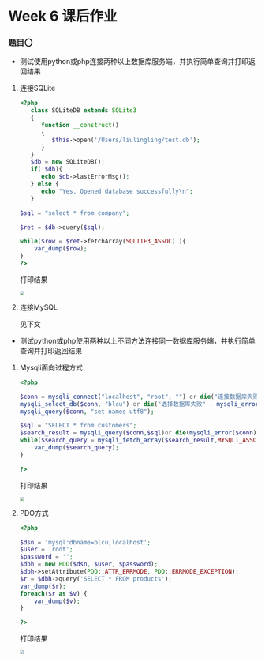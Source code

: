 # Week 6 课后作业

### 题目〇

- 测试使用python或php连接两种以上数据库服务端，并执行简单查询并打印返回结果

1. 连接SQLite

   ```php
   <?php
      class SQLiteDB extends SQLite3
      {
         function __construct()
         {
            $this->open('/Users/liulingling/test.db');
         }
      }
      $db = new SQLiteDB();
      if(!$db){
         echo $db->lastErrorMsg();
      } else {
         echo "Yes, Opened database successfully\n";
      }
   
   $sql = "select * from company";
   
   $ret = $db->query($sql);
   
   while($row = $ret->fetchArray(SQLITE3_ASSOC) ){
       var_dump($row);
   }
   ?>
   ```

   打印结果

   <img src="/Users/liulingling/Documents/Github/DBassignments/Week 6 课后作业/连接sqlite.jpg" style="zoom:50%;" />

2. 连接MySQL

   见下文

- 测试python或php使用两种以上不同方法连接同一数据库服务端，并执行简单查询并打印返回结果

1. Mysqli面向过程方式

   ```php
   <?php
   
   $conn = mysqli_connect("localhost", "root", "") or die("连接数据库失败" . mysqli_error($conn));
   mysqli_select_db($conn, "blcu") or die("选择数据库失败" . mysqli_error($conn));
   mysqli_query($conn, "set names utf8");
   
   $sql = "SELECT * from customers";
   $search_result = mysqli_query($conn,$sql)or die(mysqli_error($conn));
   while($search_query = mysqli_fetch_array($search_result,MYSQLI_ASSOC)){
       var_dump($search_query);
   }
   
   ?>
   ```

   打印结果

   <img src="/Users/liulingling/Documents/Github/DBassignments/Week 6 课后作业/面向过程方式截图.jpg" style="zoom:50%;" />

2. PDO方式

   ```php
   <?php
   
   $dsn = 'mysql:dbname=blcu;localhost';
   $user = 'root';
   $password = '';
   $dbh = new PDO($dsn, $user, $password);
   $dbh->setAttribute(PDO::ATTR_ERRMODE, PDO::ERRMODE_EXCEPTION);
   $r = $dbh->query('SELECT * FROM products');
   var_dump($r);
   foreach($r as $v) {
       var_dump($v);
   }
   
   ?>
   ```

   打印结果

   <img src="/Users/liulingling/Documents/Github/DBassignments/Week 6 课后作业/pdo方式截图.jpg" style="zoom:50%;" />